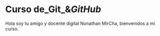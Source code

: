 # Curso de_Git_&_GitHub_

Hola soy tu amigo y docente digital Nonathan MirCha, bienvenidos a mi curso.
